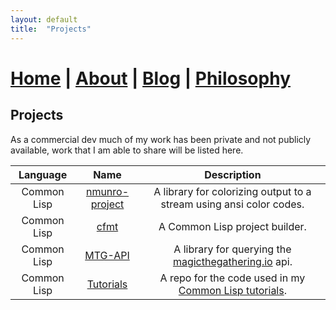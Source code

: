 ```yaml
---
layout: default
title:  "Projects"
---
```


# [Home](index.markdown) | [About](about.markdown) | [Blog](blog.markdown) | [Philosophy](philosophy.markdown)

## Projects

As a commercial dev much of my work has been private and not publicly available, work that I am able to share will be listed here.

| Language    | Name                                                       | Description                                                                                                       |
| :---------: | :--------------------------------------------------------: | :---------------------------------------------------------------------------------------------------------------: |
| Common Lisp | [nmunro-project](https://github.com/nmunro/nmunro-project) | A library for colorizing output to a stream using ansi color codes.                                               |
| Common Lisp | [cfmt](https://github.com/nmunro/cfmt)                     | A Common Lisp project builder.                                                                                    |
| Common Lisp | [MTG-API](https://github.com/nmunro/mtg-api)               | A library for querying the [magicthegathering.io](magicthegathering.io) api.                                      |
| Common Lisp | [Tutorials](https://github.com/nmunro/cl-tutorials)        | A repo for the code used in my [Common Lisp tutorials](https://www.youtube.com/channel/UC1J47RqBfY6VgLUZ5YSYkqw). |
